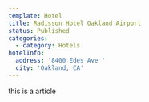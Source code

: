 ```yaml
---
template: Hotel
title: Radisson Hotel Oakland Airport
status: Published
categories:
  - category: Hotels
hotelInfo:
  address: '8400 Edes Ave '
  city: 'Oakland, CA'
---
```


this is a article
